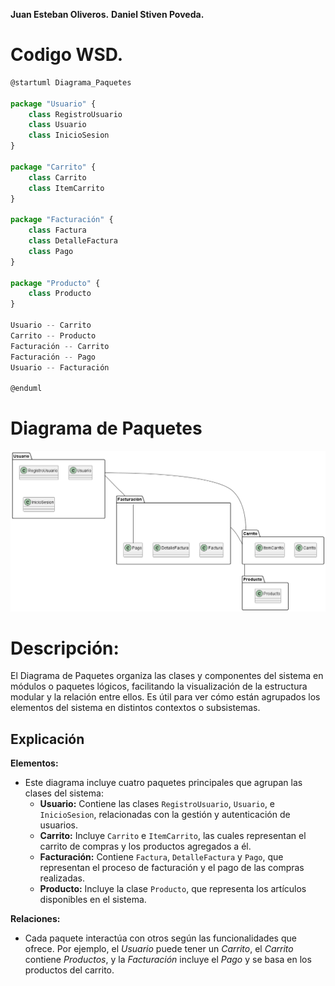 **Juan Esteban Oliveros.**
**Daniel Stiven Poveda.**
# Codigo WSD.
```js
@startuml Diagrama_Paquetes

package "Usuario" {
    class RegistroUsuario
    class Usuario
    class InicioSesion
}

package "Carrito" {
    class Carrito
    class ItemCarrito
}

package "Facturación" {
    class Factura
    class DetalleFactura
    class Pago
}

package "Producto" {
    class Producto
}

Usuario -- Carrito
Carrito -- Producto
Facturación -- Carrito
Facturación -- Pago
Usuario -- Facturación

@enduml

```

# Diagrama de Paquetes


![Diagrama Paquetes](DiagramaPNG/Diagrama_Paquetes.png)

# Descripción:
El Diagrama de Paquetes organiza las clases y componentes del sistema en módulos o paquetes lógicos, facilitando la visualización de la estructura modular y la relación entre ellos. Es útil para ver cómo están agrupados los elementos del sistema en distintos contextos o subsistemas.

## Explicación
**Elementos:**
- Este diagrama incluye cuatro paquetes principales que agrupan las clases del sistema:
  - **Usuario:** Contiene las clases `RegistroUsuario`, `Usuario`, e `InicioSesion`, relacionadas con la gestión y autenticación de usuarios.
  - **Carrito:** Incluye `Carrito` e `ItemCarrito`, las cuales representan el carrito de compras y los productos agregados a él.
  - **Facturación:** Contiene `Factura`, `DetalleFactura` y `Pago`, que representan el proceso de facturación y el pago de las compras realizadas.
  - **Producto:** Incluye la clase `Producto`, que representa los artículos disponibles en el sistema.

**Relaciones:**
- Cada paquete interactúa con otros según las funcionalidades que ofrece. Por ejemplo, el *Usuario* puede tener un *Carrito*, el *Carrito* contiene *Productos*, y la *Facturación* incluye el *Pago* y se basa en los productos del carrito.

